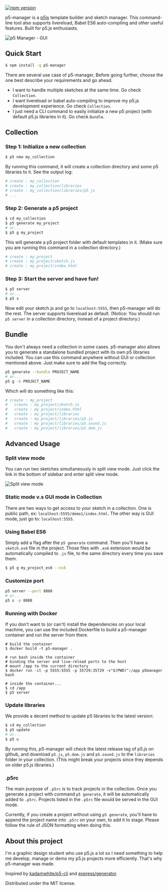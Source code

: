  [![npm version](https://badge.fury.io/js/p5-manager.svg)](https://badge.fury.io/js/p5-manager)

p5-manager is a [p5js](https://github.com/processing/p5.js/) template builder and sketch manager. This command-line tool also supports livereload, Babel ES6 auto-compiling and other useful features. Built for p5.js enthusiasts.

![p5 Manager - GUI](screenshot.png)

## Quick Start

```bash
$ npm install -g p5-manager
```

There are several use case of p5-manager, Before going further, choose the one best describe your requirements and go ahead.
- I want to handle multiple sketches at the same time. Go check `Collection`.
- I want livereload or babel auto-compiling to improve my p5.js development experience. Go check `Collection`.
- I just need a CLI command to easily initialize a new p5 project (with default p5.js libraries in it). Go check `Bundle`.

## Collection
### Step 1: Initialize a new collection
```bash
$ p5 new my_collection
```

By running this command, it will create a collection directory and some p5 libraries to it. See the output log:

```bash
# create : my_collection
# create : my_collection/libraries
# create : my_collection/libraries/p5.js
# ...
```

### Step 2: Generate a p5 project

```bash
$ cd my_collection
$ p5 generate my_project
# or...
$ p5 g my_project
```

This will generate a p5 project folder with default templates in it. (Make sure you are running this command in a collection directory.)

```bash
# create : my_project
# create : my_project/sketch.js
# create : my_project/index.html
```

### Step 3: Start the server and have fun!

```bash
$ p5 server
# or...
$ p5 s
```

Now edit your sketch.js and go to `localhost:5555`, then p5-manager will do the rest. The server supports livereload as default. (Notice: You should run `p5 server` in a collection directory, instead of a project directory.)

## Bundle
You don't always need a collection in some cases. p5-manager also allows you to generate a standalone bundled project with its own p5 libraries included. You can use this command anywhere without GUI or collection mentioned above. Just make sure to add the flag correctly.

```bash
p5 generate --bundle PROJECT_NAME
# or...
p5 g -b PROJECT_NAME
```
Which will do something like this:

```bash
# create : my_project
#   create : my_project/sketch.js
#   create : my_project/index.html
#   create : my_project/libraries
#   create : my_project/libraries/p5.js
#   create : my_project/libraries/p5.sound.js
#   create : my_project/libraries/p5.dom.js
```


## Advanced Usage

### Split view mode
You can run two sketches simultaneously in split view mode. Just click the link in the bottom of sidebar and enter split view mode.

![Split view mode](https://media.giphy.com/media/3oKIP8140JV4xuRmkU/giphy.gif)


### Static mode v.s GUI mode in Collection
There are two ways to get access to your sketch in a collection. One is public path, ex: `localhost:5555/demo1/index.html`. The other way is GUI mode, just go to: `localhost:5555`.

### Using Babel ES6

Simply add a flag after the `p5 generate` command. Then you'll have a `sketch.es6` file in the project. Those files with `.es6` extension would be automatically compiled to `.js` file, to the same directory every time you save them.

```bash
$ p5 g my_project_es6 --es6
```

### Customize port

```bash
p5 server --port 8888
# or...
p5 s -p 8888
```

### Running with Docker

If you don't want to (or can't) install the dependencies on your local machine, you can use the included Dockerfile to build a p5-manager container and run the server from there.

```
# build the container
$ docker build -t p5-manager .

# run bash inside the container
# binding the server and live-reload ports to the host
# mount /app to the current directory
$ docker run -it -p 5555:5555 -p 35729:35729 -v"$(PWD)":/app p5manager bash

# inside the container...
$ cd /app
$ p5 server
```


### Update libraries
We provide a decent method to update p5 libraries to the latest version:

```bash
$ cd my_collection
$ p5 update
# or...
$ p5 u
```
By running this, p5-manager will check the latest release tag of p5.js on github, and download `p5.js`, `p5.dom.js` and `p5.sound.js` to the `libraries` folder in your collection. (This might break your projects since they depends on older p5.js libraries.)

### .p5rc
The main purpose of `.p5rc` is to track projects in the collection. Once you generate a project with command `p5 generate`, it will be automatically added to `.p5rc`. Projects listed in the `.p5rc` file would be served in the GUI mode.

Currently, if you create a project without using `p5 generate`, you'll have to append the project name into `.p5rc` on your own, to add it to stage. Please follow the rule of JSON formatting when doing this.

## About this project
I'm a graphic design student who use p5.js a lot so I need something to help me develop, manage or demo my p5.js projects more efficiently. That's why p5-manager was made.

Inspired by [kadamwhite/p5-cli](https://github.com/kadamwhite/p5-cli) and [express/generator](https://github.com/expressjs/generator).

Distributed under the MIT license.
